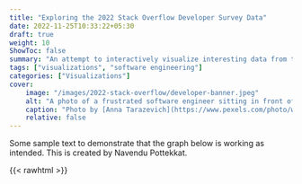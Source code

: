 ```yaml
---
title: "Exploring the 2022 Stack Overflow Developer Survey Data"
date: 2022-11-25T10:33:22+05:30
draft: true
weight: 10
ShowToc: false
summary: "An attempt to interactively visualize interesting data from the 2022 Stack Overflow Developer Survey."
tags: ["visualizations", "software engineering"]
categories: ["Visualizations"]
cover:
    image: "/images/2022-stack-overflow/developer-banner.jpeg"
    alt: "A photo of a frustrated software engineer sitting in front of a laptop."
    caption: "Photo by [Anna Tarazevich](https://www.pexels.com/photo/woman-in-white-spaghetti-strap-top-and-blue-shorts-sitting-on-floor-feeling-exhausted-6173669/)"
    relative: false
---
```


Some sample text to demonstrate that the graph below is working as intended. This is created by Navendu Pottekkat.

{{< rawhtml >}}
<div>                        <script type="text/javascript">window.PlotlyConfig = {MathJaxConfig: 'local'};</script>
        <script src="https://cdn.plot.ly/plotly-2.8.3.min.js"></script>                <div id="45afa9fd-9a13-49c6-aac7-d0c79fc904c0" class="plotly-graph-div" style="height:100%; width:100%;"></div>            <script type="text/javascript">                                    window.PLOTLYENV=window.PLOTLYENV || {};                                    if (document.getElementById("45afa9fd-9a13-49c6-aac7-d0c79fc904c0")) {                    Plotly.newPlot(                        "45afa9fd-9a13-49c6-aac7-d0c79fc904c0",                        [{"alignmentgroup":"True","legendgroup":"Man","marker":{"color":"#636efa","pattern":{"shape":""}},"name":"Man","offsetgroup":"Man","orientation":"v","showlegend":true,"textposition":"outside","x":["Australia","Brazil","Canada","France","Germany","India","Italy","Netherlands","Poland","Russia","Spain","Turkey","UK","USA"],"xaxis":"x","y":[1299,1933,2188,2108,4925,5995,1406,1405,1626,1127,1380,948,3718,11705],"yaxis":"y","type":"bar"},{"alignmentgroup":"True","legendgroup":"Woman","marker":{"color":"#EF553B","pattern":{"shape":""}},"name":"Woman","offsetgroup":"Woman","orientation":"v","showlegend":true,"textposition":"outside","x":["Australia","Brazil","Canada","France","Germany","India","Italy","Netherlands","Poland","Russia","Spain","Turkey","UK","USA"],"xaxis":"x","y":[71,106,130,85,187,347,51,80,55,48,74,39,203,812],"yaxis":"y","type":"bar"},{"alignmentgroup":"True","legendgroup":"Other/No answer","marker":{"color":"#00cc96","pattern":{"shape":""}},"name":"Other/No answer","offsetgroup":"Other/No answer","orientation":"v","showlegend":true,"textposition":"outside","x":["Australia","Brazil","Canada","France","Germany","India","Italy","Netherlands","Poland","Russia","Spain","Turkey","UK","USA"],"xaxis":"x","y":[26,17,59,39,98,121,19,26,11,14,15,9,83,274],"yaxis":"y","type":"bar"}],                        {"template":{"data":{"bar":[{"error_x":{"color":"#f2f5fa"},"error_y":{"color":"#f2f5fa"},"marker":{"line":{"color":"rgb(17,17,17)","width":0.5},"pattern":{"fillmode":"overlay","size":10,"solidity":0.2}},"type":"bar"}],"barpolar":[{"marker":{"line":{"color":"rgb(17,17,17)","width":0.5},"pattern":{"fillmode":"overlay","size":10,"solidity":0.2}},"type":"barpolar"}],"carpet":[{"aaxis":{"endlinecolor":"#A2B1C6","gridcolor":"#506784","linecolor":"#506784","minorgridcolor":"#506784","startlinecolor":"#A2B1C6"},"baxis":{"endlinecolor":"#A2B1C6","gridcolor":"#506784","linecolor":"#506784","minorgridcolor":"#506784","startlinecolor":"#A2B1C6"},"type":"carpet"}],"choropleth":[{"colorbar":{"outlinewidth":0,"ticks":""},"type":"choropleth"}],"contour":[{"colorbar":{"outlinewidth":0,"ticks":""},"colorscale":[[0.0,"#0d0887"],[0.1111111111111111,"#46039f"],[0.2222222222222222,"#7201a8"],[0.3333333333333333,"#9c179e"],[0.4444444444444444,"#bd3786"],[0.5555555555555556,"#d8576b"],[0.6666666666666666,"#ed7953"],[0.7777777777777778,"#fb9f3a"],[0.8888888888888888,"#fdca26"],[1.0,"#f0f921"]],"type":"contour"}],"contourcarpet":[{"colorbar":{"outlinewidth":0,"ticks":""},"type":"contourcarpet"}],"heatmap":[{"colorbar":{"outlinewidth":0,"ticks":""},"colorscale":[[0.0,"#0d0887"],[0.1111111111111111,"#46039f"],[0.2222222222222222,"#7201a8"],[0.3333333333333333,"#9c179e"],[0.4444444444444444,"#bd3786"],[0.5555555555555556,"#d8576b"],[0.6666666666666666,"#ed7953"],[0.7777777777777778,"#fb9f3a"],[0.8888888888888888,"#fdca26"],[1.0,"#f0f921"]],"type":"heatmap"}],"heatmapgl":[{"colorbar":{"outlinewidth":0,"ticks":""},"colorscale":[[0.0,"#0d0887"],[0.1111111111111111,"#46039f"],[0.2222222222222222,"#7201a8"],[0.3333333333333333,"#9c179e"],[0.4444444444444444,"#bd3786"],[0.5555555555555556,"#d8576b"],[0.6666666666666666,"#ed7953"],[0.7777777777777778,"#fb9f3a"],[0.8888888888888888,"#fdca26"],[1.0,"#f0f921"]],"type":"heatmapgl"}],"histogram":[{"marker":{"pattern":{"fillmode":"overlay","size":10,"solidity":0.2}},"type":"histogram"}],"histogram2d":[{"colorbar":{"outlinewidth":0,"ticks":""},"colorscale":[[0.0,"#0d0887"],[0.1111111111111111,"#46039f"],[0.2222222222222222,"#7201a8"],[0.3333333333333333,"#9c179e"],[0.4444444444444444,"#bd3786"],[0.5555555555555556,"#d8576b"],[0.6666666666666666,"#ed7953"],[0.7777777777777778,"#fb9f3a"],[0.8888888888888888,"#fdca26"],[1.0,"#f0f921"]],"type":"histogram2d"}],"histogram2dcontour":[{"colorbar":{"outlinewidth":0,"ticks":""},"colorscale":[[0.0,"#0d0887"],[0.1111111111111111,"#46039f"],[0.2222222222222222,"#7201a8"],[0.3333333333333333,"#9c179e"],[0.4444444444444444,"#bd3786"],[0.5555555555555556,"#d8576b"],[0.6666666666666666,"#ed7953"],[0.7777777777777778,"#fb9f3a"],[0.8888888888888888,"#fdca26"],[1.0,"#f0f921"]],"type":"histogram2dcontour"}],"mesh3d":[{"colorbar":{"outlinewidth":0,"ticks":""},"type":"mesh3d"}],"parcoords":[{"line":{"colorbar":{"outlinewidth":0,"ticks":""}},"type":"parcoords"}],"pie":[{"automargin":true,"type":"pie"}],"scatter":[{"marker":{"line":{"color":"#283442"}},"type":"scatter"}],"scatter3d":[{"line":{"colorbar":{"outlinewidth":0,"ticks":""}},"marker":{"colorbar":{"outlinewidth":0,"ticks":""}},"type":"scatter3d"}],"scattercarpet":[{"marker":{"colorbar":{"outlinewidth":0,"ticks":""}},"type":"scattercarpet"}],"scattergeo":[{"marker":{"colorbar":{"outlinewidth":0,"ticks":""}},"type":"scattergeo"}],"scattergl":[{"marker":{"line":{"color":"#283442"}},"type":"scattergl"}],"scattermapbox":[{"marker":{"colorbar":{"outlinewidth":0,"ticks":""}},"type":"scattermapbox"}],"scatterpolar":[{"marker":{"colorbar":{"outlinewidth":0,"ticks":""}},"type":"scatterpolar"}],"scatterpolargl":[{"marker":{"colorbar":{"outlinewidth":0,"ticks":""}},"type":"scatterpolargl"}],"scatterternary":[{"marker":{"colorbar":{"outlinewidth":0,"ticks":""}},"type":"scatterternary"}],"surface":[{"colorbar":{"outlinewidth":0,"ticks":""},"colorscale":[[0.0,"#0d0887"],[0.1111111111111111,"#46039f"],[0.2222222222222222,"#7201a8"],[0.3333333333333333,"#9c179e"],[0.4444444444444444,"#bd3786"],[0.5555555555555556,"#d8576b"],[0.6666666666666666,"#ed7953"],[0.7777777777777778,"#fb9f3a"],[0.8888888888888888,"#fdca26"],[1.0,"#f0f921"]],"type":"surface"}],"table":[{"cells":{"fill":{"color":"#506784"},"line":{"color":"rgb(17,17,17)"}},"header":{"fill":{"color":"#2a3f5f"},"line":{"color":"rgb(17,17,17)"}},"type":"table"}]},"layout":{"annotationdefaults":{"arrowcolor":"#f2f5fa","arrowhead":0,"arrowwidth":1},"autotypenumbers":"strict","coloraxis":{"colorbar":{"outlinewidth":0,"ticks":""}},"colorscale":{"diverging":[[0,"#8e0152"],[0.1,"#c51b7d"],[0.2,"#de77ae"],[0.3,"#f1b6da"],[0.4,"#fde0ef"],[0.5,"#f7f7f7"],[0.6,"#e6f5d0"],[0.7,"#b8e186"],[0.8,"#7fbc41"],[0.9,"#4d9221"],[1,"#276419"]],"sequential":[[0.0,"#0d0887"],[0.1111111111111111,"#46039f"],[0.2222222222222222,"#7201a8"],[0.3333333333333333,"#9c179e"],[0.4444444444444444,"#bd3786"],[0.5555555555555556,"#d8576b"],[0.6666666666666666,"#ed7953"],[0.7777777777777778,"#fb9f3a"],[0.8888888888888888,"#fdca26"],[1.0,"#f0f921"]],"sequentialminus":[[0.0,"#0d0887"],[0.1111111111111111,"#46039f"],[0.2222222222222222,"#7201a8"],[0.3333333333333333,"#9c179e"],[0.4444444444444444,"#bd3786"],[0.5555555555555556,"#d8576b"],[0.6666666666666666,"#ed7953"],[0.7777777777777778,"#fb9f3a"],[0.8888888888888888,"#fdca26"],[1.0,"#f0f921"]]},"colorway":["#636efa","#EF553B","#00cc96","#ab63fa","#FFA15A","#19d3f3","#FF6692","#B6E880","#FF97FF","#FECB52"],"font":{"color":"#f2f5fa"},"geo":{"bgcolor":"rgb(17,17,17)","lakecolor":"rgb(17,17,17)","landcolor":"rgb(17,17,17)","showlakes":true,"showland":true,"subunitcolor":"#506784"},"hoverlabel":{"align":"left"},"hovermode":"closest","mapbox":{"style":"dark"},"paper_bgcolor":"rgb(17,17,17)","plot_bgcolor":"rgb(17,17,17)","polar":{"angularaxis":{"gridcolor":"#506784","linecolor":"#506784","ticks":""},"bgcolor":"rgb(17,17,17)","radialaxis":{"gridcolor":"#506784","linecolor":"#506784","ticks":""}},"scene":{"xaxis":{"backgroundcolor":"rgb(17,17,17)","gridcolor":"#506784","gridwidth":2,"linecolor":"#506784","showbackground":true,"ticks":"","zerolinecolor":"#C8D4E3"},"yaxis":{"backgroundcolor":"rgb(17,17,17)","gridcolor":"#506784","gridwidth":2,"linecolor":"#506784","showbackground":true,"ticks":"","zerolinecolor":"#C8D4E3"},"zaxis":{"backgroundcolor":"rgb(17,17,17)","gridcolor":"#506784","gridwidth":2,"linecolor":"#506784","showbackground":true,"ticks":"","zerolinecolor":"#C8D4E3"}},"shapedefaults":{"line":{"color":"#f2f5fa"}},"sliderdefaults":{"bgcolor":"#C8D4E3","bordercolor":"rgb(17,17,17)","borderwidth":1,"tickwidth":0},"ternary":{"aaxis":{"gridcolor":"#506784","linecolor":"#506784","ticks":""},"baxis":{"gridcolor":"#506784","linecolor":"#506784","ticks":""},"bgcolor":"rgb(17,17,17)","caxis":{"gridcolor":"#506784","linecolor":"#506784","ticks":""}},"title":{"x":0.05},"updatemenudefaults":{"bgcolor":"#506784","borderwidth":0},"xaxis":{"automargin":true,"gridcolor":"#283442","linecolor":"#506784","ticks":"","title":{"standoff":15},"zerolinecolor":"#283442","zerolinewidth":2},"yaxis":{"automargin":true,"gridcolor":"#283442","linecolor":"#506784","ticks":"","title":{"standoff":15},"zerolinecolor":"#283442","zerolinewidth":2}}},"xaxis":{"anchor":"y","domain":[0.0,1.0],"title":{"text":""},"tickangle":-45,"categoryorder":"total descending"},"yaxis":{"anchor":"x","domain":[0.0,1.0],"title":{"text":""}},"legend":{"title":{"text":""},"tracegroupgap":0,"itemclick":false,"itemdoubleclick":false,"yanchor":"top","y":0.9,"xanchor":"left","x":0.75},"title":{"text":"Where are the developers from?","x":0.5},"barmode":"stack","font":{"family":"-apple-system, BlinkMacSystemFont, 'Segoe UI', Roboto, Oxygen, Ubuntu, Cantarell, 'Open Sans', 'Helvetica Neue', sans-serif"},"hovermode":"x","annotations":[{"showarrow":false,"text":"1396","x":"Australia","y":1396,"yanchor":"bottom"},{"showarrow":false,"text":"2056","x":"Brazil","y":2056,"yanchor":"bottom"},{"showarrow":false,"text":"2377","x":"Canada","y":2377,"yanchor":"bottom"},{"showarrow":false,"text":"2232","x":"France","y":2232,"yanchor":"bottom"},{"showarrow":false,"text":"5210","x":"Germany","y":5210,"yanchor":"bottom"},{"showarrow":false,"text":"6463","x":"India","y":6463,"yanchor":"bottom"},{"showarrow":false,"text":"1476","x":"Italy","y":1476,"yanchor":"bottom"},{"showarrow":false,"text":"1511","x":"Netherlands","y":1511,"yanchor":"bottom"},{"showarrow":false,"text":"1692","x":"Poland","y":1692,"yanchor":"bottom"},{"showarrow":false,"text":"1189","x":"Russia","y":1189,"yanchor":"bottom"},{"showarrow":false,"text":"1469","x":"Spain","y":1469,"yanchor":"bottom"},{"showarrow":false,"text":"996","x":"Turkey","y":996,"yanchor":"bottom"},{"showarrow":false,"text":"4004","x":"UK","y":4004,"yanchor":"bottom"},{"showarrow":false,"text":"12791","x":"USA","y":12791,"yanchor":"bottom"}]},                        {"displaylogo": false, "responsive": true}                    )                };                            </script>        </div>
{{< /rawhtml >}}

Some sample text to demonstrate that the graph below is working as intended. This is created by Navendu Pottekkat.

{{< figure src="/images/2022-stack-overflow/newplot.png#center" title="Title" caption="Caption" link="/images/2022-stack-overflow/newplot.png" target="_blank" class="align-center" >}}
